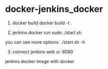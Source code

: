 # docker-jenkins_docker

1. docker build
docker build -t <docker name> .

2. jenkins docker run
sudo ./start.sh <docker name>

you can see more options.
./start.sh -h

3. connect jenkins web ui
<ip address>:8080

jenkins docker image with docker
